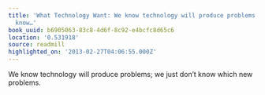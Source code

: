 ```yaml
---
title: 'What Technology Want: We know technology will produce problems; we just don’t
  know…'
book_uuid: b6905063-83c8-4d6f-8c92-e4bcfc8d65c6
location: '0.531918'
source: readmill
highlighted_on: '2013-02-27T04:06:55.000Z'
---
```


We know technology will produce problems; we just don’t know which new problems.